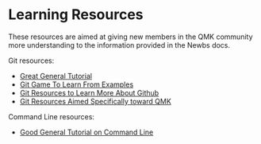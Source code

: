 # Learning Resources

These resources are aimed at giving new members in the QMK community more understanding to the information provided in the Newbs docs.

Git resources:

* [Great General Tutorial](https://www.codecademy.com/learn/learn-git)
* [Git Game To Learn From Examples](https://learngitbranching.js.org/)
* [Git Resources to Learn More About Github](getting_started_github.md)
* [Git Resources Aimed Specifically toward QMK](contributing.md)


Command Line resources:

* [Good General Tutorial on Command Line](https://www.codecademy.com/learn/learn-the-command-line)
